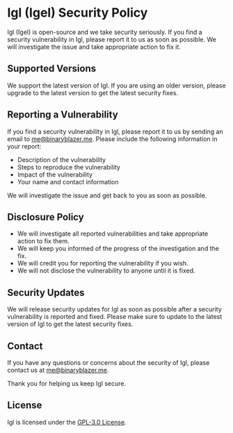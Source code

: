 Igl (Igel) Security Policy
==========================
Igl (Igel) is open-source and we take security seriously. If you find a security vulnerability in Igl, please report it to us as soon as possible. We will investigate the issue and take appropriate action to fix it.

## Supported Versions
We support the latest version of Igl. If you are using an older version, please upgrade to the latest version to get the latest security fixes.

## Reporting a Vulnerability
If you find a security vulnerability in Igl, please report it to us by sending an email to [me@binaryblazer.me](mailto:me@binaryblazer.me). Please include the following information in your report:

- Description of the vulnerability
- Steps to reproduce the vulnerability
- Impact of the vulnerability
- Your name and contact information

We will investigate the issue and get back to you as soon as possible.

## Disclosure Policy

- We will investigate all reported vulnerabilities and take appropriate action to fix them.
- We will keep you informed of the progress of the investigation and the fix.
- We will credit you for reporting the vulnerability if you wish.
- We will not disclose the vulnerability to anyone until it is fixed.

## Security Updates
We will release security updates for Igl as soon as possible after a security vulnerability is reported and fixed. Please make sure to update to the latest version of Igl to get the latest security fixes.

## Contact
If you have any questions or concerns about the security of Igl, please contact us at [me@binaryblazer.me](mailto:me@binaryblazer.me).

Thank you for helping us keep Igl secure.

## License
Igl is licensed under the [GPL-3.0 License](LICENSE).